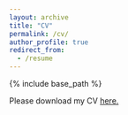 ```yaml
---
layout: archive
title: "CV"
permalink: /cv/
author_profile: true
redirect_from:
  - /resume
---
```


{% include base_path %}

Please download my CV [here.](https://anshul-gupta24.github.io/files/CV2)
